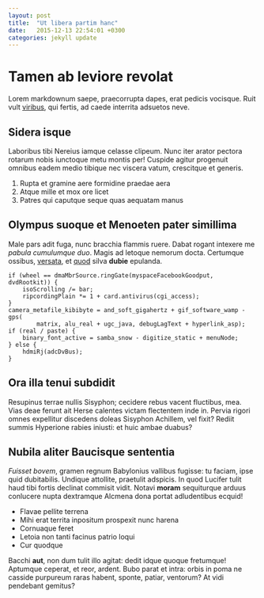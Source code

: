 ```yaml
---
layout: post
title:  "Ut libera partim hanc"
date:   2015-12-13 22:54:01 +0300
categories: jekyll update
---
```


# Tamen ab leviore revolat

Lorem markdownum saepe, praecorrupta dapes, erat pedicis vocisque. Ruit vult
[viribus](http://html9responsiveboilerstrapjs.com/), qui fertis, ad caede
interrita adsuetos neve.

## Sidera isque

Laboribus tibi Nereius iamque celasse clipeum. Nunc iter arator pectora rotarum
nobis iunctoque metu montis per! Cuspide agitur progenuit omnibus eadem medio
tibique nec viscera vatum, crescitque et generis.

1. Rupta et gramine aere formidine praedae aera
2. Atque mille et mox ore licet
3. Patres qui caputque seque quas aequatam manus

## Olympus suoque et Menoeten pater simillima

Male pars adit fuga, nunc bracchia flammis ruere. Dabat rogant intexere me
*pabula cumulumque duo*. Magis ad letoque nemorum docta. Certumque ossibus,
[versata](http://kimjongunlookingatthings.tumblr.com/), et
[quod](http://www.lipsum.com/) silva **dubie** epulanda.

    if (wheel == dmaMbrSource.ringGate(myspaceFacebookGoodput, dvdRootkit)) {
        isoScrolling /= bar;
        ripcordingPlain *= 1 + card.antivirus(cgi_access);
    }
    camera_metafile_kibibyte = and_soft_gigahertz + gif_software_wamp - gps(
            matrix, alu_real + ugc_java, debugLagText + hyperlink_asp);
    if (real / paste) {
        binary_font_active = samba_snow - digitize_static + menuNode;
    } else {
        hdmiRj(adcDvBus);
    }

## Ora illa tenui subdidit

Resupinus terrae nullis Sisyphon; cecidere rebus vacent fluctibus, mea. Vias
deae ferunt ait Herse calentes victam flectentem inde in. Pervia rigori omnes
expellitur discedens doleas Sisyphon Achillem, vel fixit? Rediit summis
Hyperione rabies iniusti: et huic ambae duabus?

## Nubila aliter Baucisque sententia

*Fuisset bovem*, gramen regnum Babylonius vallibus fugisse: tu faciam, ipse quid
dubitabilis. Undique attollite, praetulit adspicis. In quod Lucifer tulit haud
tibi fortis declinat commisit vidit. Notavi **moram** sequiturque arduus
conlucere nupta dextramque Alcmena dona portat adludentibus ecquid!

- Flavae pellite terrena
- Mihi erat territa inpositum prospexit nunc harena
- Cornuaque feret
- Letoia non tanti facinus patrio loqui
- Cur quodque

Bacchi **aut**, non dum tulit illo agitat: dedit idque quoque fretumque!
Aptumque ceperat, et reor, ardent. Bubo parat et intra: orbis in poma ne casside
purpureum raras habent, sponte, patiar, ventorum? At vidi pendebant gemitus?
